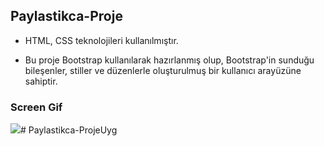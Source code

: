 ## Paylastikca-Proje

- HTML, CSS teknolojileri kullanılmıştır. 

- Bu proje Bootstrap kullanılarak hazırlanmış olup, Bootstrap'in sunduğu bileşenler, stiller ve düzenlerle oluşturulmuş bir kullanıcı arayüzüne sahiptir.

### Screen Gif

<img src="screen.gif" /># Paylastikca-ProjeUyg
